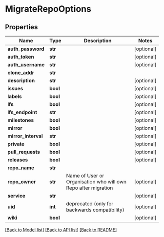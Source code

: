 # MigrateRepoOptions

## Properties
Name | Type | Description | Notes
------------ | ------------- | ------------- | -------------
**auth_password** | **str** |  | [optional] 
**auth_token** | **str** |  | [optional] 
**auth_username** | **str** |  | [optional] 
**clone_addr** | **str** |  | 
**description** | **str** |  | [optional] 
**issues** | **bool** |  | [optional] 
**labels** | **bool** |  | [optional] 
**lfs** | **bool** |  | [optional] 
**lfs_endpoint** | **str** |  | [optional] 
**milestones** | **bool** |  | [optional] 
**mirror** | **bool** |  | [optional] 
**mirror_interval** | **str** |  | [optional] 
**private** | **bool** |  | [optional] 
**pull_requests** | **bool** |  | [optional] 
**releases** | **bool** |  | [optional] 
**repo_name** | **str** |  | 
**repo_owner** | **str** | Name of User or Organisation who will own Repo after migration | [optional] 
**service** | **str** |  | [optional] 
**uid** | **int** | deprecated (only for backwards compatibility) | [optional] 
**wiki** | **bool** |  | [optional] 

[[Back to Model list]](../README.md#documentation-for-models) [[Back to API list]](../README.md#documentation-for-api-endpoints) [[Back to README]](../README.md)

